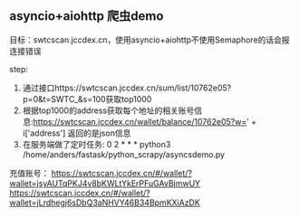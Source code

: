 asyncio+aiohttp 爬虫demo
---
目标：swtcscan.jccdex.cn，使用asyncio+aiohttp不使用Semaphore的话会报连接错误

step:
1. 通过接口https://swtcscan.jccdex.cn/sum/list/10762e05?p=0&t=SWTC_&s=100获取top1000
2. 根据top1000的address获取每个地址的相关账号信息:https://swtcscan.jccdex.cn/wallet/balance/10762e05?w=' + i['address'] 返回的是json信息
3. 在服务端做了定时任务: 0 2 * * * python3 /home/anders/fastask/python_scrapy/asyncsdemo.py

充值账号：
https://swtcscan.jccdex.cn/#/wallet/?wallet=jsyAUTqPKJ4v8bKWLtYkErPFuGAvBjmwUY
https://swtcscan.jccdex.cn/#/wallet/?wallet=jLrdhegj6sDbQ3aNHVY46B34BpmKXiAzDK